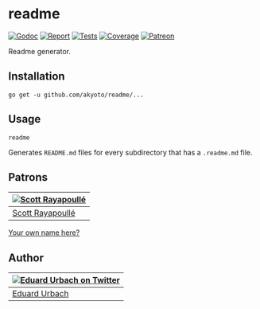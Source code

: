 # readme

[![Godoc][godoc-image]][godoc-url]
[![Report][report-image]][report-url]
[![Tests][tests-image]][tests-url]
[![Coverage][coverage-image]][coverage-url]
[![Patreon][patreon-image]][patreon-url]

Readme generator.

## Installation

```shell
go get -u github.com/akyoto/readme/...
```

## Usage

```shell
readme
```

Generates `README.md` files for every subdirectory that has a `.readme.md` file.

## Patrons

| [![Scott Rayapoullé](https://avatars3.githubusercontent.com/u/11772084?s=70&v=4)](https://github.com/soulcramer) |
|---|
| [Scott Rayapoullé](https://github.com/soulcramer) |

[Your own name here?](https://www.patreon.com/eduardurbach)

## Author

| [![Eduard Urbach on Twitter](https://gravatar.com/avatar/16ed4d41a5f244d1b10de1b791657989?s=70)](https://twitter.com/eduardurbach "Follow @eduardurbach on Twitter") |
|---|
| [Eduard Urbach](https://eduardurbach.com) |

[godoc-image]: https://godoc.org/github.com/akyoto/readme?status.svg
[godoc-url]: https://godoc.org/github.com/akyoto/readme
[report-image]: https://goreportcard.com/badge/github.com/akyoto/readme
[report-url]: https://goreportcard.com/report/github.com/akyoto/readme
[tests-image]: https://cloud.drone.io/api/badges/akyoto/readme/status.svg
[tests-url]: https://cloud.drone.io/akyoto/readme
[coverage-image]: https://codecov.io/gh/akyoto/readme/graph/badge.svg
[coverage-url]: https://codecov.io/gh/akyoto/readme
[patreon-image]: https://img.shields.io/badge/patreon-donate-green.svg
[patreon-url]: https://www.patreon.com/eduardurbach